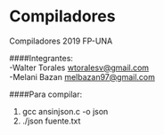 Compiladores
============

Compiladores 2019 FP-UNA

####Integrantes: <br>
-Walter Torales wtoralesv@gmail.com<br>
-Melani Bazan melbazan97@gmail.com

####Para compilar:
1. gcc ansinjson.c -o json
2. ./json fuente.txt


